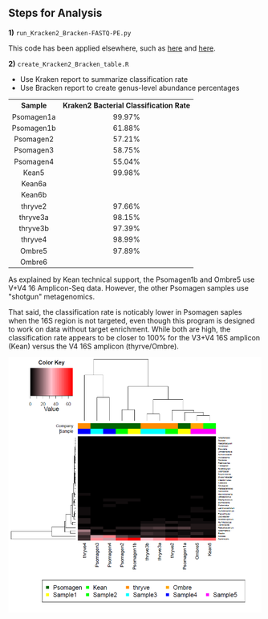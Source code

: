 ## Steps for Analysis

**1)** `run_Kracken2_Bracken-FASTQ-PE.py`

This code has been applied elsewhere, such as [here](https://github.com/cwarden45/Bastu_Cat_Genome/tree/master/basepaws_Dental_Health_Test) and [here](https://github.com/cwarden45/PRJNA513845-eDNA_reanalysis/tree/master/metagenomics).

**2)** `create_Kracken2_Bracken_table.R`

 - Use Kraken report to summarize classification rate
 - Use Bracken report to create genus-level abundance percentages
 
 <table>
  <tbody>
    <tr>
      <th align="center">Sample</th>
      <th align="center">Kraken2 Bacterial Classification Rate</th>
    </tr>
    <tr>
      <td align="center">Psomagen1a</td>
      <td align="center">99.97%</td>
     </tr>
     <tr>
      <td align="center">Psomagen1b</td>
      <td align="center">61.88%</td>
     </tr>
     <tr>
      <td align="center">Psomagen2</td>
      <td align="center">57.21%</td>
     </tr>
	<tr>
      <td align="center">Psomagen3</td>
      <td align="center">58.75%</td>
     </tr>
	<tr>
      <td align="center">Psomagen4</td>
      <td align="center">55.04%</td>
     </tr>
	<tr>
      <td align="center">Kean5</td>
      <td align="center">99.98%</td>
     </tr>
 	<tr>
      <td align="center">Kean6a</td>
      <td align="center"></td>
     </tr>
 	<tr>
      <td align="center">Kean6b</td>
      <td align="center"></td>
     </tr>
	  <tr>
      <td align="center">thryve2</td>
      <td align="center">97.66%</td>
     </tr>
    <tr>
      <td align="center">thryve3a</td>
      <td align="center">98.15%</td>
     </tr>
    <tr>
      <td align="center">thryve3b</td>
      <td align="center">97.39%</td>
     </tr>
    <tr>
      <td align="center">thryve4</td>
      <td align="center">98.99%</td>
     </tr>
    <tr>
      <td align="center">Ombre5</td>
      <td align="center">97.89%</td>
     </tr>
    <tr>
      <td align="center">Ombre6</td>
      <td align="center"></td>
     </tr>
</tbody>
</table>

As explained by Kean technical support, the Psomagen1b and Ombre5 use V+V4 16 Amplicon-Seq data.  However, the other Psomagen samples use "shotgun" metagenomics.

That said, the classification rate is noticably lower in Psomagen saples when the 16S region is not targeted, even though this program is designed to work on data without target enrichment.  While both are high, the classification rate appears to be closer to 100% for the V3+V4 16S amplicon (Kean) versus the V4 16S amplicon (thyrve/Ombre).

![Bracken-Adjusted Percent Quantified Clustering](n11_Braken2_genera-heatmap_quantified.PNG "Bracken-Adjusted Percent Quantified Clustering")
